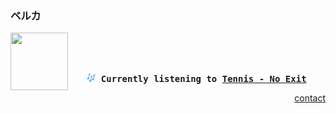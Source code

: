 ### ベルカ

<div align="center">
<kbd>
<a href="https://www.youtube.com/results?search_query=Tennis+No+Exit" target="_blank">
    <img align="left" width="92" height="92" src="https:&#x2F;&#x2F;lastfm.freetls.fastly.net&#x2F;i&#x2F;u&#x2F;174s&#x2F;8dd86d2eed4cd9a2580486028cd4d099.jpg">
</a>
</br></br></br>
<b><p align="center"><img height="14" width="14" src=https:&#x2F;&#x2F;github.com&#x2F;BelkaDev&#x2F;BelkaDev&#x2F;blob&#x2F;master&#x2F;assets&#x2F;listening5.png?raw&#x3D;true> Currently listening to <a href="https://www.youtube.com/results?search_query=Tennis+No+Exit" target="_blank">Tennis  - No Exit</a> </b></p>
</kbd>
</div>


<div align="right">
    <a align="center" href="mailto:belk5@outlook.com">contact</a>
</div>
